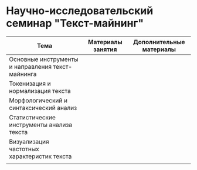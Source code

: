 # Научно-исследовательский семинар "Текст-майнинг"



| Тема                                              | Материалы занятия | Дополнительные материалы |
|---------------------------------------------------|-------------------|--------------------------|
| Основные инструменты и направления текст-майнинга |                   |                          |
| Токенизация и нормализация текста                 |                   |                          |
| Морфологический и синтаксический анализ           |                   |                          |
| Статистические инструменты анализа текста         |                   |                          |
| Визуализация частотных характеристик текста       |                   |                          |
|                                                   |                   |                          |
